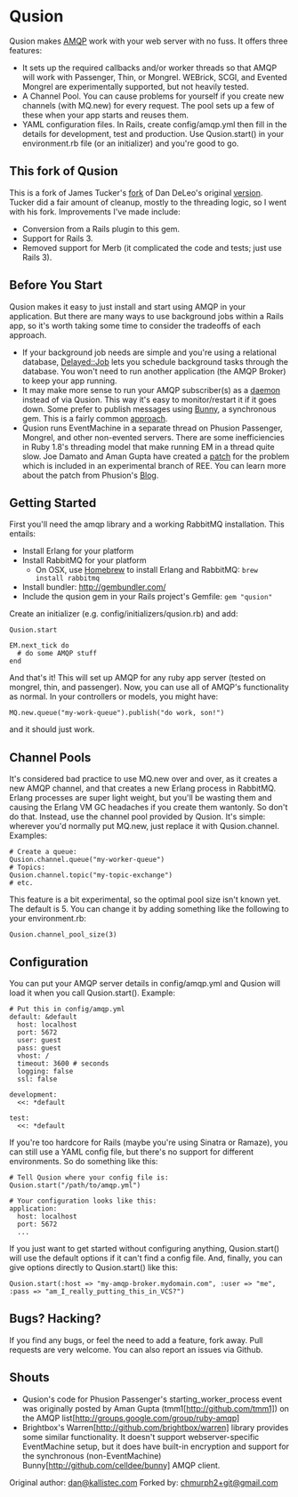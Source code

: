 # Qusion

Qusion makes [AMQP](https://github.com/ruby-amqp/amqp) work with your
web server with no fuss. It offers three features:

* It sets up the required callbacks and/or worker threads so that AMQP will
  work with Passenger, Thin, or Mongrel. WEBrick, SCGI, and Evented Mongrel
  are experimentally supported, but not heavily tested.       
* A Channel Pool. You can cause problems for yourself if you create new
  channels (with MQ.new) for every request. The pool sets up a few of these
  when your app starts and reuses them.  
* YAML configuration files. In Rails, create config/amqp.yml then fill in the
  details for development, test and production. Use Qusion.start() in your
  environment.rb file (or an initializer) and you're good to go.

## This fork of Qusion

This is a fork of James Tucker's [fork](https://github.com/raggi/qusion) of
Dan DeLeo's original [version](https://github.com/danielsdeleo/qusion). Tucker
did a fair amount of cleanup, mostly to the threading logic, so I went with his
fork. Improvements I've made include:    

* Conversion from a Rails plugin to this gem.
* Support for Rails 3.
* Removed support for Merb (it complicated the code and tests; just use Rails 3).

## Before You Start

Qusion makes it easy to just install and start using AMQP in your application.
But there are many ways to use background jobs within a Rails app, so it's
worth taking some time to consider the tradeoffs of each approach.

* If your background job needs are simple and you're using a relational
  database, [Delayed::Job](http://github.com/tobi/delayed_job/) lets you
  schedule background tasks through the database. You won't need to run
  another application (the AMQP Broker) to keep your app running.  
* It may make more sense to run your AMQP subscriber(s) as a
  [daemon](https://rubygems.org/gems/daemons) instead of via Qusion. This way
  it's easy to monitor/restart it if it goes down. Some prefer to publish 
  messages using [Bunny](https://github.com/ruby-amqp/bunny), a synchronous 
  gem. This is a fairly common
  [approach](http://pivotallabs.com/users/will/blog/articles/966-how-to-not-test-rabbitmq-part-1).
* Qusion runs EventMachine in a separate thread on Phusion Passenger, Mongrel,
  and other non-evented servers. There are some inefficiencies in Ruby 1.8's
  threading model that make running EM in a thread quite slow. Joe Damato and
  Aman Gupta have created a
  [patch](http://github.com/ice799/matzruby/tree/heap_stacks) for the problem
  which is included in an experimental branch of REE. You can learn more about
  the patch from Phusion's
  [Blog](http://blog.phusion.nl/2009/12/15/google-tech-talk-on-ruby-enterprise-edition/).

## Getting Started

First you'll need the amqp library and a working RabbitMQ installation. This
entails:

* Install Erlang for your platform
* Install RabbitMQ for your platform
  * On OSX, use [Homebrew](https://github.com/mxcl/homebrew) to install Erlang 
    and RabbitMQ: `brew install rabbitmq`
* Install bundler: http://gembundler.com/
* Include the qusion gem in your Rails project's Gemfile: `gem "qusion"`

Create an initializer (e.g. config/initializers/qusion.rb) and add:   

    Qusion.start

    EM.next_tick do
      # do some AMQP stuff
    end

And that's it! This will set up AMQP for any ruby app server (tested on
mongrel, thin, and passenger). Now, you can use all of AMQP's functionality as
normal. In your controllers or models, you might have:

    MQ.new.queue("my-work-queue").publish("do work, son!")

and it should just work.

## Channel Pools

It's considered bad practice to use MQ.new over and over, as it creates a new
AMQP channel, and that creates a new Erlang process in RabbitMQ. Erlang
processes are super light weight, but you'll be wasting them and causing the
Erlang VM GC headaches if you create them wantonly. So don't do that. Instead,
use the channel pool provided by Qusion. It's simple: wherever you'd normally
put MQ.new, just replace it with Qusion.channel. Examples:

    # Create a queue:
    Qusion.channel.queue("my-worker-queue")
    # Topics:
    Qusion.channel.topic("my-topic-exchange")
    # etc.   

This feature is a bit experimental, so the optimal pool size isn't known yet.
The default is 5. You can change it by adding something like the following to
your environment.rb:

    Qusion.channel_pool_size(3)

## Configuration

You can put your AMQP server details in config/amqp.yml and Qusion will load
it when you call Qusion.start(). Example:

    # Put this in config/amqp.yml
    default: &default
      host: localhost
      port: 5672
      user: guest
      pass: guest
      vhost: /
      timeout: 3600 # seconds
      logging: false
      ssl: false

    development:
      <<: *default

    test:
      <<: *default

If you're too hardcore for Rails (maybe you're using Sinatra or Ramaze), you
can still use a YAML config file, but there's no support for different
environments. So do something like this:

    # Tell Qusion where your config file is:
    Qusion.start("/path/to/amqp.yml")

    # Your configuration looks like this:
    application:
      host: localhost
      port: 5672
      ... 

If you just want to get started without configuring anything, Qusion.start()
will use the default options if it can't find a config file. And, finally, you
can give options directly to Qusion.start() like this:

    Qusion.start(:host => "my-amqp-broker.mydomain.com", :user => "me", :pass => "am_I_really_putting_this_in_VCS?")

## Bugs? Hacking?

If you find any bugs, or feel the need to add a feature, fork away. Pull
requests are very welcome. You can also report an issues via Github.

## Shouts
* Qusion's code for Phusion Passenger's starting\_worker\_process event was originally posted by Aman Gupta (tmm1[http://github.com/tmm1]) on the AMQP list[http://groups.google.com/group/ruby-amqp]
* Brightbox's Warren[http://github.com/brightbox/warren] library provides some similar functionality. It doesn't support webserver-specific EventMachine setup, but it does have built-in encryption and support for the synchronous (non-EventMachine) Bunny[http://github.com/celldee/bunny] AMQP client.

Original author: dan@kallistec.com
Forked by: chmurph2+git@gmail.com